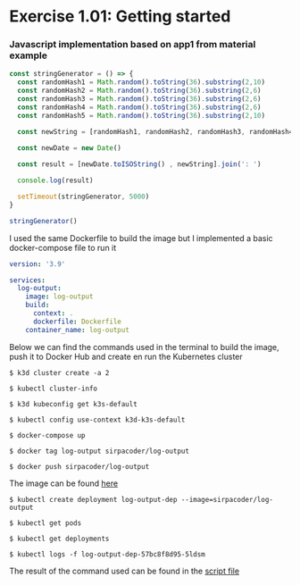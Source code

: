 # Exercise 1.01: Getting started

### Javascript implementation based on app1 from material example
```javascript
const stringGenerator = () => {
  const randomHash1 = Math.random().toString(36).substring(2,10)
  const randomHash2 = Math.random().toString(36).substring(2,6)
  const randomHash3 = Math.random().toString(36).substring(2,6)
  const randomHash4 = Math.random().toString(36).substring(2,6)
  const randomHash5 = Math.random().toString(36).substring(2,10)

  const newString = [randomHash1, randomHash2, randomHash3, randomHash4, randomHash5].join('-')
  
  const newDate = new Date()

  const result = [newDate.toISOString() , newString].join(': ')

  console.log(result)

  setTimeout(stringGenerator, 5000)
}

stringGenerator()
```
I used the same Dockerfile to build the image but I implemented a basic docker-compose file to run it
```yml
version: '3.9'

services:
  log-output:
    image: log-output
    build:
      context: .
      dockerfile: Dockerfile
    container_name: log-output
```
Below we can find the commands used in the terminal to build the image, push it to Docker Hub and create en run the Kubernetes cluster

```
$ k3d cluster create -a 2

$ kubectl cluster-info

$ k3d kubeconfig get k3s-default

$ kubectl config use-context k3d-k3s-default
```
```
$ docker-compose up

$ docker tag log-output sirpacoder/log-output

$ docker push sirpacoder/log-output
```
The image can be found [here](https://hub.docker.com/r/sirpacoder/log-output)

```
$ kubectl create deployment log-output-dep --image=sirpacoder/log-output

$ kubectl get pods

$ kubectl get deployments

$ kubectl logs -f log-output-dep-57bc8f8d95-5ldsm
```
The result of the command used can be found in the [script file](./exercise-1.01.txt)